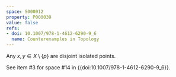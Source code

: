 ```yaml
---
space: S000012
property: P000039
value: false
refs:
- doi: 10.1007/978-1-4612-6290-9_6
  name: Counterexamples in Topology
---
```


Any $x,y \in X \setminus \{p\}$ are disjoint isolated points.

See item #3 for space #14 in {{doi:10.1007/978-1-4612-6290-9_6}}.
